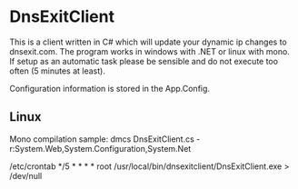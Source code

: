 DnsExitClient
=============

This is a client written in C# which will update your dynamic ip changes to dnsexit.com. The program works in windows with .NET or linux with mono. If setup as an automatic task please be sensible and do not execute too often (5 minutes at least). 

Configuration information is stored in the App.Config.

Linux
------
Mono compilation sample:
dmcs DnsExitClient.cs -r:System.Web,System.Configuration,System.Net

/etc/crontab
*/5 *   * * *   root    /usr/local/bin/dnsexitclient/DnsExitClient.exe > /dev/null


